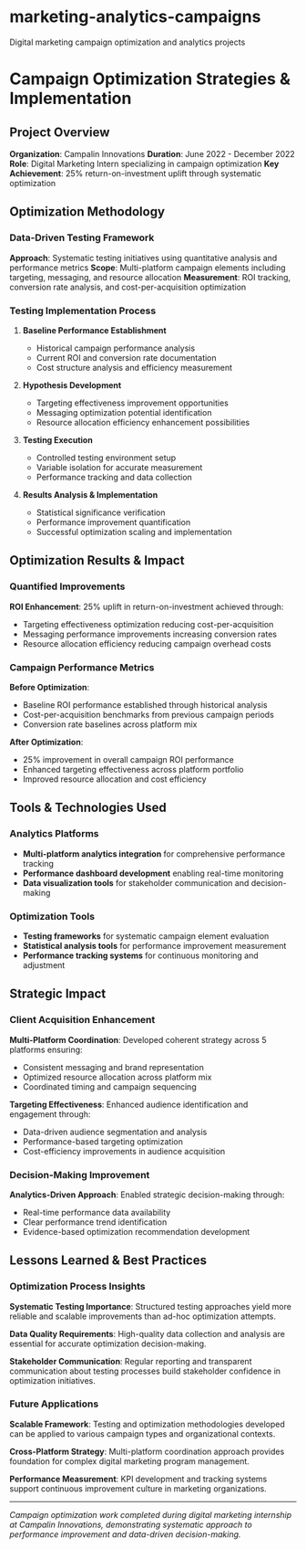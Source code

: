 # marketing-analytics-campaigns
Digital marketing campaign optimization and analytics projects
# Campaign Optimization Strategies & Implementation

## Project Overview
**Organization**: Campalin Innovations
**Duration**: June 2022 - December 2022
**Role**: Digital Marketing Intern specializing in campaign optimization
**Key Achievement**: 25% return-on-investment uplift through systematic optimization

## Optimization Methodology

### Data-Driven Testing Framework
**Approach**: Systematic testing initiatives using quantitative analysis and performance metrics
**Scope**: Multi-platform campaign elements including targeting, messaging, and resource allocation
**Measurement**: ROI tracking, conversion rate analysis, and cost-per-acquisition optimization

### Testing Implementation Process
1. **Baseline Performance Establishment**
   - Historical campaign performance analysis
   - Current ROI and conversion rate documentation
   - Cost structure analysis and efficiency measurement

2. **Hypothesis Development**
   - Targeting effectiveness improvement opportunities
   - Messaging optimization potential identification
   - Resource allocation efficiency enhancement possibilities

3. **Testing Execution**
   - Controlled testing environment setup
   - Variable isolation for accurate measurement
   - Performance tracking and data collection

4. **Results Analysis & Implementation**
   - Statistical significance verification
   - Performance improvement quantification
   - Successful optimization scaling and implementation

## Optimization Results & Impact

### Quantified Improvements
**ROI Enhancement**: 25% uplift in return-on-investment achieved through:
- Targeting effectiveness optimization reducing cost-per-acquisition
- Messaging performance improvements increasing conversion rates
- Resource allocation efficiency reducing campaign overhead costs

### Campaign Performance Metrics
**Before Optimization**:
- Baseline ROI performance established through historical analysis
- Cost-per-acquisition benchmarks from previous campaign periods
- Conversion rate baselines across platform mix

**After Optimization**:
- 25% improvement in overall campaign ROI performance
- Enhanced targeting effectiveness across platform portfolio
- Improved resource allocation and cost efficiency

## Tools & Technologies Used

### Analytics Platforms
- **Multi-platform analytics integration** for comprehensive performance tracking
- **Performance dashboard development** enabling real-time monitoring
- **Data visualization tools** for stakeholder communication and decision-making

### Optimization Tools
- **Testing frameworks** for systematic campaign element evaluation
- **Statistical analysis tools** for performance improvement measurement
- **Performance tracking systems** for continuous monitoring and adjustment

## Strategic Impact

### Client Acquisition Enhancement
**Multi-Platform Coordination**: Developed coherent strategy across 5 platforms ensuring:
- Consistent messaging and brand representation
- Optimized resource allocation across platform mix
- Coordinated timing and campaign sequencing

**Targeting Effectiveness**: Enhanced audience identification and engagement through:
- Data-driven audience segmentation and analysis
- Performance-based targeting optimization
- Cost-efficiency improvements in audience acquisition

### Decision-Making Improvement
**Analytics-Driven Approach**: Enabled strategic decision-making through:
- Real-time performance data availability
- Clear performance trend identification
- Evidence-based optimization recommendation development

## Lessons Learned & Best Practices

### Optimization Process Insights
**Systematic Testing Importance**: Structured testing approaches yield more reliable and scalable improvements than ad-hoc optimization attempts.

**Data Quality Requirements**: High-quality data collection and analysis are essential for accurate optimization decision-making.

**Stakeholder Communication**: Regular reporting and transparent communication about testing processes build stakeholder confidence in optimization initiatives.

### Future Applications
**Scalable Framework**: Testing and optimization methodologies developed can be applied to various campaign types and organizational contexts.

**Cross-Platform Strategy**: Multi-platform coordination approach provides foundation for complex digital marketing program management.

**Performance Measurement**: KPI development and tracking systems support continuous improvement culture in marketing organizations.

---
*Campaign optimization work completed during digital marketing internship at Campalin Innovations, demonstrating systematic approach to performance improvement and data-driven decision-making.*
